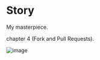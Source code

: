 # Story
My masterpiece.


chapter 4 (Fork and Pull Requests).

![image](https://user-images.githubusercontent.com/107684179/186609308-31bd0a44-943b-4e1c-806a-ce5b7d0709cb.png)


